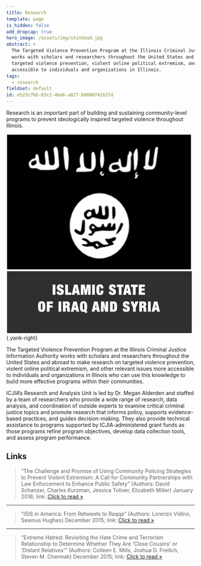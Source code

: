 ```yaml
---
title: Research
template: page
is_hidden: false
add_dropcap: true
hero_image: /assets/img/skinhead.jpg
abstract: >
  The Targeted Violence Prevention Program at the Illinois Criminal Justice Information Authority
  works with scholars and researchers throughout the United States and abroad to make research on
  targeted violence prevention, violent online political extremism, and other relevant issues more
  accessible to individuals and organizations in Illinois.
tags:
  - research
fieldset: default
id: e523c7bb-03c2-4be6-a827-b0880742637d
---
```

Research is an important part of building and sustaining community-level programs to prevent ideologically inspired targeted violence throughout Illinois.

![ISIS Logo](/assets/img/ISIS-Logo.png){.yank-right}

The Targeted Violence Prevention Program at the Illinois Criminal Justice Information Authority works with scholars and researchers throughout the United States and abroad to make research on targeted violence prevention, violent online political extremism, and other relevant issues more accessible to individuals and organizations in Illinois who can use this knowledge to build more effective programs within their communities.

ICJIA’s Research and Analysis Unit is led by Dr. Megan Alderden and staffed by a team of researchers who provide a wide range of research, data analysis, and coordination of outside experts to examine critical criminal justice topics and promote research that informs policy, supports evidence-based practices, and guides decision-making. They also provide technical assistance to programs supported by ICJIA-administered grant funds as those programs refine program objectives, develop data collection tools, and assess program performance.

## Links

> “The Challenge and Promise of Using Community Policing Strategies to Prevent Violent Extremism: A Call for Community Partnerships with Law Enforcement to Enhance Public Safety” (Authors: David Schanzer, Charles Kurzman, Jessica Toliver, Elizabeth Miller) January 2016; link: [Click to read »](http://www.amazon.com)

<hr class="spacer">

> “ISIS in America: From Retweets to Raqqa” (Authors: Lorenzo Vidino, Seamus Hughes) December 2015; link: [Click to read »]()

<hr class="spacer">

> “Extreme Hatred: Revisiting the Hate Crime and Terrorism Relationship to Determine Whether They Are ‘Close Cousins’ or ‘Distant Relatives’” (Authors: Colleen E. Mills, Joshua D. Freilich, Steven M. Chermak) December 2015; link: [Click to read »]()


